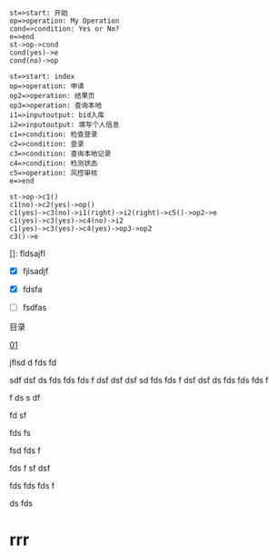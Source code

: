 ```flow
st=>start: 开始
op=>operation: My Operation
cond=>condition: Yes or No?
e=>end
st->op->cond
cond(yes)->e
cond(no)->op
```

```flow
st=>start: index
op=>operation: 申请
op2=>operation: 结果页
op3=>operation: 查询本地
i1=>inputoutput: bid入库
i2=>inputoutput: 填写个人信息
c1=>condition: 检查登录
c2=>condition: 登录
c3=>condition: 查询本地记录
c4=>condition: 检测状态
c5=>operation: 风控审核
e=>end

st->op->c1()
c1(no)->c2(yes)->op()
c1(yes)->c3(no)->i1(right)->i2(right)->c5()->op2->e
c1(yes)->c3(yes)->c4(no)->i2
c1(yes)->c3(yes)->c4(yes)->op3->op2
c3()->e
```







[]: fldsajfl

-[x] fjlsadjf

- [x] fdsfa
- [ ] fsdfas



目录

[01](#rrr)

jflsd
d
fds
fd

sdf
dsf
ds
fds
fds
fds
f
dsf
dsf
dsf
sd
fds
fds
f
dsf
dsf
ds
fds
fds
fds
f

f
ds
s
df


fd
sf


fds
fs



fsd
fds
f


fds
f
sf
dsf



fds
fds
fds
f


ds
fds

# rrr
```

```